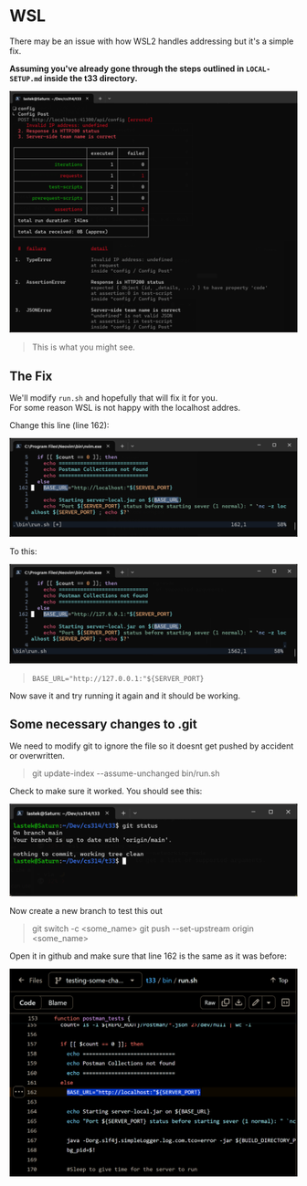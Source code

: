 # WSL
There may be an issue with how WSL2 handles addressing but it's a simple fix.

**Assuming you've already gone through the steps outlined in `LOCAL-SETUP.md` inside the t33 directory.**

<img src="image.png" alt="alt text" width="600">

> This is what you might see.

## The Fix

We'll modify `run.sh` and hopefully that will fix it for you. \
For some reason WSL is not happy with the localhost addres.

Change this line (line 162):

<div><img src="image-1.png" alt="alt text" width="600"></div>

To this:
<div><img src="image-5.png" alt="alt text" width="600"></div>

> `BASE_URL="http://127.0.0.1:"${SERVER_PORT}`

Now save it and try running it again and it should be working.

## Some necessary changes to .git
We need to modify git to ignore the file so it doesnt get pushed by accident or overwritten.

> git update-index --assume-unchanged bin/run.sh

Check to make sure it worked. You should see this:

<div><img src="image-4.png" alt="alt text" width="600"></div>

Now create a new branch to test this out

> git switch -c <some_name>
> git push --set-upstream origin <some_name>

Open it in github and make sure that line 162 is the same as it was before:

<img src="image-3.png" alt="alt text" width="600">
